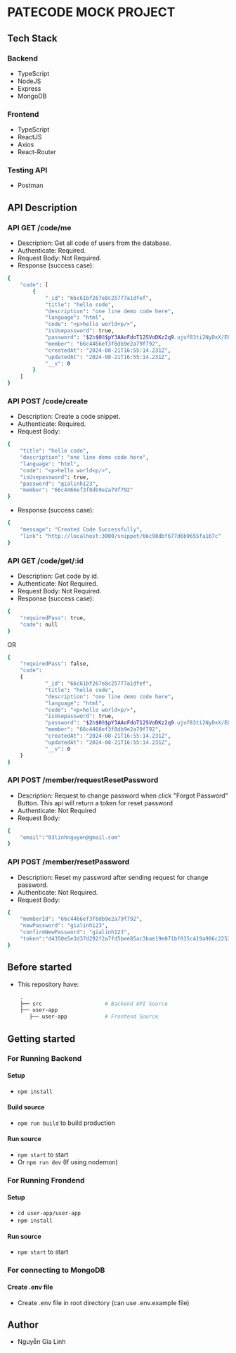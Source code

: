 # PATECODE MOCK PROJECT

## Tech Stack

### Backend

- TypeScript
- NodeJS
- Express
- MongoDB

### Frontend

- TypeScript
- ReactJS
- Axios
- React-Router

### Testing API

- Postman

## API Description

### API GET /code/me

- Description: Get all code of users from the database.
- Authenticate: Required.
- Request Body: Not Required.
- Response (success case):

```bash
{
    "code": [
        {
            "_id": "66c61bf267e8c25777a1dfef",
            "title": "hello code",
            "description": "one line demo code here",
            "language": "html",
            "code": "<p>hello world<p/>",
            "isUsepassword": true,
            "password": "$2b$08$pY3AAoFdoT12SVoDKz2q9.ujuf83ti2NyDxX/ELu/j0G4VJCNS7Yi",
            "member": "66c4466ef3f8db9e2a79f792",
            "createdAt": "2024-08-21T16:55:14.231Z",
            "updatedAt": "2024-08-21T16:55:14.231Z",
            "__v": 0
        }
    ]
}
```

### API POST /code/create

- Description: Create a code snippet.
- Authenticate: Required.
- Request Body:

```bash
{
    "title": "hello code",
    "description": "one line demo code here",
    "language": "html",
    "code": "<p>hello world<p/>",
    "isUsepassword": true,
    "password": "gialinh123",
    "member": "66c4466ef3f8db9e2a79f792"
}
```

- Response (success case):

```bash
{
    "message": "Created Code Successfully",
    "link": "http://localhost:3000/snippet/66c98dbf677d6b9655fa167c"
}
```

### API GET /code/get/:id

- Description: Get code by id.
- Authenticate: Not Required.
- Request Body: Not Required.
- Response (success case):

```bash
{
    "requiredPass": true,
    "code": null
}
```

OR

```bash
{
    "requiredPass": false,
    "code":
    {
            "_id": "66c61bf267e8c25777a1dfef",
            "title": "hello code",
            "description": "one line demo code here",
            "language": "html",
            "code": "<p>hello world<p/>",
            "isUsepassword": true,
            "password": "$2b$08$pY3AAoFdoT12SVoDKz2q9.ujuf83ti2NyDxX/ELu/j0G4VJCNS7Yi",
            "member": "66c4466ef3f8db9e2a79f792",
            "createdAt": "2024-08-21T16:55:14.231Z",
            "updatedAt": "2024-08-21T16:55:14.231Z",
            "__v": 0
    }
}
```

### API POST /member/requestResetPassword

- Description: Request to change password when click "Forgot Password" Button. This api will return a token for reset password
- Authenticate: Not Required
- Request Body:

```bash
{
    "email":"03linhnguyen@gmail.com"
}
```

### API POST /member/resetPassword

- Description: Reset my password after sending request for change password.
- Authenticate: Not Required.
- Request Body:

```bash
{
    "memberId": "66c4466ef3f8db9e2a79f792",
    "newPassword": "gialinh123",
    "confirmNewPassword": "gialinh123",
    "token":"d4350e5e3d37d292f2a7fd5bee85ac3bae19e071bf035c419a986c2252883f0e"
}
```

## Before started

- This repository have:

```bash
    .
    ├── src                    # Backend API Source
    ├── user-app
       ├── user-app            # Frontend Source

```

## Getting started

### For Running Backend

#### Setup

- `npm install`

#### Build source

- `npm run build` to build production

#### Run source

- `npm start` to start
- Or `npm run dev` (If using nodemon)

### For Running Frondend

#### Setup

- `cd user-app/user-app`
- `npm install`

#### Run source

- `npm start` to start

### For connecting to MongoDB

#### Create .env file

- Create .env file in root directory (can use .env.example file)

## Author

- Nguyễn Gia Linh

